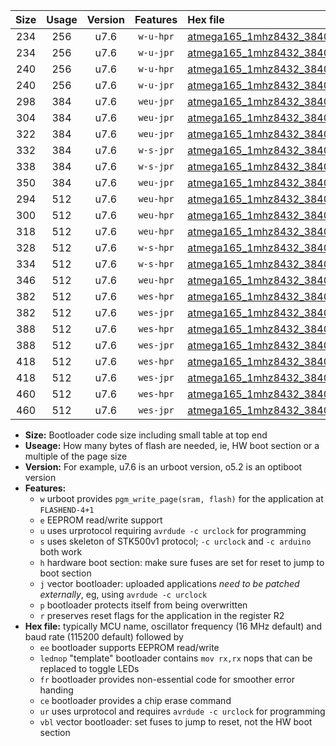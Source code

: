 |Size|Usage|Version|Features|Hex file|
|:-:|:-:|:-:|:-:|:--|
|234|256|u7.6|`w-u-hpr`|[atmega165_1mhz8432_38400bps_ur.hex](https://raw.githubusercontent.com/stefanrueger/urboot/main/atmega165_1mhz8432_38400bps_ur.hex)|
|234|256|u7.6|`w-u-jpr`|[atmega165_1mhz8432_38400bps_ur_vbl.hex](https://raw.githubusercontent.com/stefanrueger/urboot/main/atmega165_1mhz8432_38400bps_ur_vbl.hex)|
|240|256|u7.6|`w-u-hpr`|[atmega165_1mhz8432_38400bps_lednop_ur.hex](https://raw.githubusercontent.com/stefanrueger/urboot/main/atmega165_1mhz8432_38400bps_lednop_ur.hex)|
|240|256|u7.6|`w-u-jpr`|[atmega165_1mhz8432_38400bps_lednop_ur_vbl.hex](https://raw.githubusercontent.com/stefanrueger/urboot/main/atmega165_1mhz8432_38400bps_lednop_ur_vbl.hex)|
|298|384|u7.6|`weu-jpr`|[atmega165_1mhz8432_38400bps_ee_ur_vbl.hex](https://raw.githubusercontent.com/stefanrueger/urboot/main/atmega165_1mhz8432_38400bps_ee_ur_vbl.hex)|
|304|384|u7.6|`weu-jpr`|[atmega165_1mhz8432_38400bps_ee_lednop_ur_vbl.hex](https://raw.githubusercontent.com/stefanrueger/urboot/main/atmega165_1mhz8432_38400bps_ee_lednop_ur_vbl.hex)|
|322|384|u7.6|`weu-jpr`|[atmega165_1mhz8432_38400bps_ee_lednop_fr_ur_vbl.hex](https://raw.githubusercontent.com/stefanrueger/urboot/main/atmega165_1mhz8432_38400bps_ee_lednop_fr_ur_vbl.hex)|
|332|384|u7.6|`w-s-jpr`|[atmega165_1mhz8432_38400bps_vbl.hex](https://raw.githubusercontent.com/stefanrueger/urboot/main/atmega165_1mhz8432_38400bps_vbl.hex)|
|338|384|u7.6|`w-s-jpr`|[atmega165_1mhz8432_38400bps_lednop_vbl.hex](https://raw.githubusercontent.com/stefanrueger/urboot/main/atmega165_1mhz8432_38400bps_lednop_vbl.hex)|
|350|384|u7.6|`weu-jpr`|[atmega165_1mhz8432_38400bps_ee_lednop_fr_ce_ur_vbl.hex](https://raw.githubusercontent.com/stefanrueger/urboot/main/atmega165_1mhz8432_38400bps_ee_lednop_fr_ce_ur_vbl.hex)|
|294|512|u7.6|`weu-hpr`|[atmega165_1mhz8432_38400bps_ee_ur.hex](https://raw.githubusercontent.com/stefanrueger/urboot/main/atmega165_1mhz8432_38400bps_ee_ur.hex)|
|300|512|u7.6|`weu-hpr`|[atmega165_1mhz8432_38400bps_ee_lednop_ur.hex](https://raw.githubusercontent.com/stefanrueger/urboot/main/atmega165_1mhz8432_38400bps_ee_lednop_ur.hex)|
|318|512|u7.6|`weu-hpr`|[atmega165_1mhz8432_38400bps_ee_lednop_fr_ur.hex](https://raw.githubusercontent.com/stefanrueger/urboot/main/atmega165_1mhz8432_38400bps_ee_lednop_fr_ur.hex)|
|328|512|u7.6|`w-s-hpr`|[atmega165_1mhz8432_38400bps.hex](https://raw.githubusercontent.com/stefanrueger/urboot/main/atmega165_1mhz8432_38400bps.hex)|
|334|512|u7.6|`w-s-hpr`|[atmega165_1mhz8432_38400bps_lednop.hex](https://raw.githubusercontent.com/stefanrueger/urboot/main/atmega165_1mhz8432_38400bps_lednop.hex)|
|346|512|u7.6|`weu-hpr`|[atmega165_1mhz8432_38400bps_ee_lednop_fr_ce_ur.hex](https://raw.githubusercontent.com/stefanrueger/urboot/main/atmega165_1mhz8432_38400bps_ee_lednop_fr_ce_ur.hex)|
|382|512|u7.6|`wes-hpr`|[atmega165_1mhz8432_38400bps_ee.hex](https://raw.githubusercontent.com/stefanrueger/urboot/main/atmega165_1mhz8432_38400bps_ee.hex)|
|382|512|u7.6|`wes-jpr`|[atmega165_1mhz8432_38400bps_ee_vbl.hex](https://raw.githubusercontent.com/stefanrueger/urboot/main/atmega165_1mhz8432_38400bps_ee_vbl.hex)|
|388|512|u7.6|`wes-hpr`|[atmega165_1mhz8432_38400bps_ee_lednop.hex](https://raw.githubusercontent.com/stefanrueger/urboot/main/atmega165_1mhz8432_38400bps_ee_lednop.hex)|
|388|512|u7.6|`wes-jpr`|[atmega165_1mhz8432_38400bps_ee_lednop_vbl.hex](https://raw.githubusercontent.com/stefanrueger/urboot/main/atmega165_1mhz8432_38400bps_ee_lednop_vbl.hex)|
|418|512|u7.6|`wes-hpr`|[atmega165_1mhz8432_38400bps_ee_lednop_fr.hex](https://raw.githubusercontent.com/stefanrueger/urboot/main/atmega165_1mhz8432_38400bps_ee_lednop_fr.hex)|
|418|512|u7.6|`wes-jpr`|[atmega165_1mhz8432_38400bps_ee_lednop_fr_vbl.hex](https://raw.githubusercontent.com/stefanrueger/urboot/main/atmega165_1mhz8432_38400bps_ee_lednop_fr_vbl.hex)|
|460|512|u7.6|`wes-hpr`|[atmega165_1mhz8432_38400bps_ee_lednop_fr_ce.hex](https://raw.githubusercontent.com/stefanrueger/urboot/main/atmega165_1mhz8432_38400bps_ee_lednop_fr_ce.hex)|
|460|512|u7.6|`wes-jpr`|[atmega165_1mhz8432_38400bps_ee_lednop_fr_ce_vbl.hex](https://raw.githubusercontent.com/stefanrueger/urboot/main/atmega165_1mhz8432_38400bps_ee_lednop_fr_ce_vbl.hex)|

- **Size:** Bootloader code size including small table at top end
- **Useage:** How many bytes of flash are needed, ie, HW boot section or a multiple of the page size
- **Version:** For example, u7.6 is an urboot version, o5.2 is an optiboot version
- **Features:**
  + `w` urboot provides `pgm_write_page(sram, flash)` for the application at `FLASHEND-4+1`
  + `e` EEPROM read/write support
  + `u` uses urprotocol requiring `avrdude -c urclock` for programming
  + `s` uses skeleton of STK500v1 protocol; `-c urclock` and `-c arduino` both work
  + `h` hardware boot section: make sure fuses are set for reset to jump to boot section
  + `j` vector bootloader: uploaded applications *need to be patched externally*, eg, using `avrdude -c urclock`
  + `p` bootloader protects itself from being overwritten
  + `r` preserves reset flags for the application in the register R2
- **Hex file:** typically MCU name, oscillator frequency (16 MHz default) and baud rate (115200 default) followed by
  + `ee` bootloader supports EEPROM read/write
  + `lednop` "template" bootloader contains `mov rx,rx` nops that can be replaced to toggle LEDs
  + `fr` bootloader provides non-essential code for smoother error handing
  + `ce` bootloader provides a chip erase command
  + `ur` uses urprotocol and requires `avrdude -c urclock` for programming
  + `vbl` vector bootloader: set fuses to jump to reset, not the HW boot section
